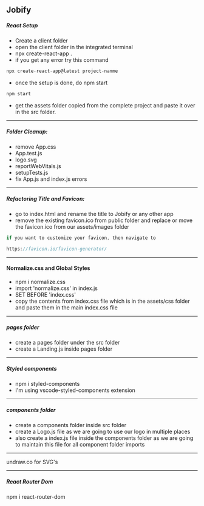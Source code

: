 ## Jobify

##### React Setup

- Create a client folder
- open the client folder in the integrated terminal
- npx create-react-app .
- if you get any error try this command

```js
npx create-react-app@latest project-nanme
```

- once the setup is done, do npm start

```js
npm start
```

- get the assets folder copied from the complete project and paste it over in the src folder.

---

##### Folder Cleanup:

- remove App.css
- App.test.js
- logo.svg
- reportWebVitals.js
- setupTests.js
- fix App.js and index.js errors

---

##### Refactoring Title and Favicon:

- go to index.html and rename the title to Jobify or any other app
- remove the existing favicon.ico from public folder and replace or move the favicon.ico from our assets/images folder

```js
if you want to customize your favicon, then navigate to

https://favicon.io/favicon-generator/
```

---

#### Normalize.css and Global Styles

- npm i normalize.css
- import 'normalize.css' in index.js
- SET BEFORE 'index.css'
- copy the contents from index.css file which is in the assets/css folder and paste them in the main index.css file

---

##### pages folder

- create a pages folder under the src folder
- create a Landing.js inside pages folder

---

##### Styled components

- npm i styled-components
- I'm using vscode-styled-components extension

---

##### components folder

- create a components folder inside src folder
- create a Logo.js file as we are going to use our logo in multiple places
- also create a index.js file inside the components folder as we are going to maintain this file for all component folder imports

---

undraw.co for SVG's

----

##### React Router Dom

npm i react-router-dom
